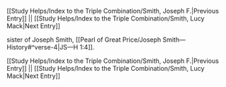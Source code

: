 [[Study Helps/Index to the Triple Combination/Smith, Joseph F.|Previous Entry]]  ||  [[Study Helps/Index to the Triple Combination/Smith, Lucy Mack|Next Entry]]

 sister of Joseph Smith, [[Pearl of Great Price/Joseph Smith—History#^verse-4|JS—H 1:4]].

[[Study Helps/Index to the Triple Combination/Smith, Joseph F.|Previous Entry]]  ||  [[Study Helps/Index to the Triple Combination/Smith, Lucy Mack|Next Entry]]